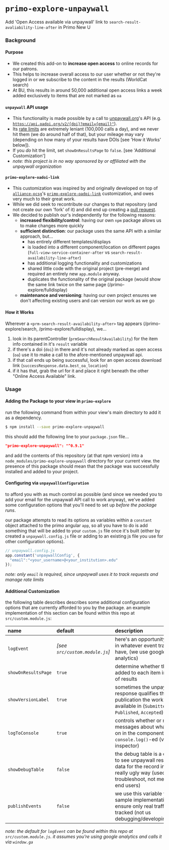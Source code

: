 # `primo-explore-unpaywall`

Add 'Open Access available via unpaywall' link to `search-result-avaliability-line-after` in Primo New U

### Background

#### Purpose
- We created this add-on to  **increase open access** to online records for our patrons.
- This helps to increase overall access to our user whether or not they're logged in or we subscribe to the content in the results (WorldCat search)
- At BU, this results in around 50,000 additional open access links a week added exclusively to items that are not marked as `oa`

#### `unpaywall` API usage
- This functionality is made possible by a call to [unpaywall.org](https://unpaywall.org/)'s API 
  (e.g. [`https://api.oadoi.org/v2/{doi}?email={email}"`](https://api.unpaywall.org/v2/10.1038/nature12373?email=YOUR_EMAIL)).
- Its [rate limits](https://unpaywall.org/products/api) are extremely leniant (100,000 calls a day), and we never hit them 
  (we do around half of that), but your mileage may vary (depending on how many of your results have DOIs [see 'How it Works' below]).
- If you _do_ hit the limit, set `showOnResultsPage` to `false`. [see 'Additional Customization']
- _note: this project is in no way sponsored by or affiliated with the unpaywall organization_

#### `primo-explore-oadoi-link`
- This customization was inspired by and originally developed on top of [`alliance-pcsg`](https://github.com/alliance-pcsg/)'s 
  [`primo-explore-oadoi-link`](https://github.com/alliance-pcsg/primo-explore-oadoi-link/) customization, and owes very 
  much to their great work.
- While we did seek to recontribute our changes to that repository (and not create our own 'fork' of it) and did 
  end up creating a [pull request](https://github.com/alliance-pcsg/primo-explore-oadoi-link/pull/4).
- We decided to publish our's independently for the following reasons:
  - **increased flexibility/control**: having our own `npm` package allows us to make changes more quickly
  - **sufficient distinction**: our package uses the same API with a similar approach, but...
    - has entirely different templates/displays
    - is loaded into a different component/location on different pages (`full-view-service-container-after` vs `search-result-availability-line-after`)
    - has additional logging functionality and customizations
    - shared little code with the original project (pre-merge) and required an entirely new `app.module` anyway.
    - duplicates the functionality of the original package (would show the same link twice on the same page 
      (/primo-explore/fulldisplay)
  - **maintenance and versioning**: having our own project ensures we don't affecting existing users and can version 
      our work as we go

#### How it Works

Wherever a `<prm-search-result-availability-after>` tag appears (/primo-explore/search, /primo-explore/fulldisplay), we...
1. look in its parentController (`prmSearchResultAvailability`) for the item info contained in it's `result` variable
2. if there's a doi (`doi`) in there and it's not already marked as open access (`oa`) use it to make a call to the afore-mentioned unpaywall api.
3. if that call ends up being successful, look for an open access download link (`successResponse.data.best_oa_location`)
4. if it has that, grab the url for it and place it right beneath the other "Online Access Available" link.

### Usage

#### Adding the Package to your view in `primo-explore` 

run the following command from within your view's main directory to add it as a dependency.

```bash
$ npm install --save primo-explore-unpaywall
```

this should add the following line to your `package.json` file...
```json
"primo-explore-unpaywall": "^0.9.1"
```

and add the contents of this repository (at that npm version) into a `node_modules/primo-explore-unpaywall` directory 
  for your current view. the presence of this package should mean that the package was successfully installed and added to your project.

#### Configuring via `unpaywallConfiguration`

to afford you with as much control as possible (and since we needed you to add your email for the unpaywall API call to work anyway), 
  we've added some configuration options that you'll need to set up _before the package runs_.

our package attempts to read its options as variables within a `constant` object attached to the primo angular `app`, so all you have to 
  do is add something that will be added to your `custom.js` file once it's built (either by created a `unpaywall.config.js` file or adding 
  to an existing js file you use for other configuration options). 

```js
// unpaywall.config.js
app.constant('unpaywallConfig', {
  "email":"<your_username>@<your_institution>.edu"
});
```

_note: only `email` is required, since unpaywall uses it to track requests and manage rate limits_

#### Additional Customization

the following table describes describes some additional configuration options that are currently afforded to you by the package. 
  an example implementation of this section can be found within this repo at `src/custom.module.js`:

|name|default|description|
|:------|:-----|:----------|
|`logEvent`|_[see `src/custom.module.js`]_|here's an opportunity to hook in whatever event tracking you have, (we use google analytics)|
|`showOnResultsPage`|`true`|determine whether the link is added to each item in the list of results|
|`showVersionLabel`|`true`|sometimes the unpaywall OA response qualifies the stage of publication the work was OA-available in (`Submitted`, `Published`, `Accepted`)|
|`logToConsole`|`true`|controls whether or not messages about what's going on in the component are `console.log()`-ed (visible in inspector)|
|`showDebugTable`|`false`|the debug table is a quick way to see unpaywall response data for the record in context a really ugly way (used to help troubleshoot, not meant for end users)|
|`publishEvents`|`false`|we use this variable within our sample implementation to ensure only real traffic is tracked (not us debugging/developing/testing)|

_note: the default for `logEvent` can be found within this repo at `src/custom.module.js`. it assumes you're using google analytics and calls it via `window.ga`_

